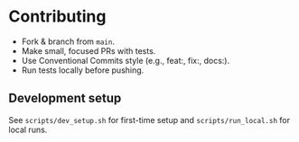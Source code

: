 # Contributing

- Fork & branch from `main`.
- Make small, focused PRs with tests.
- Use Conventional Commits style (e.g., feat:, fix:, docs:).
- Run tests locally before pushing.

## Development setup
See `scripts/dev_setup.sh` for first-time setup and `scripts/run_local.sh` for local runs.
